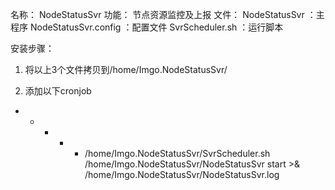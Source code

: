 名称：  NodeStatusSvr
功能：  节点资源监控及上报
文件：
NodeStatusSvr   ：主程序
NodeStatusSvr.config  ：配置文件
SvrScheduler.sh   ：运行脚本


安装步骤：
1. 将以上3个文件拷贝到/home/Imgo.NodeStatusSvr/

2. 添加以下cronjob
* * * * * /home/Imgo.NodeStatusSvr/SvrScheduler.sh /home/Imgo.NodeStatusSvr/NodeStatusSvr start >& /home/Imgo.NodeStatusSvr/NodeStatusSvr.log

